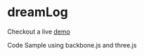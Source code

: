 dreamLog
========

Checkout a live [demo](http://dreamlog.heroku.com)

Code Sample using backbone.js and three.js
